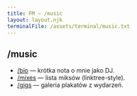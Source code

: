 ```yaml
---
title: FM — /music
layout: layout.njk
terminalFile: /assets/terminal/music.txt
---
```


<h2>/music</h2>
<ul>
  <li><a href="/music/bio/">/bio</a> — krótka nota o mnie jako DJ.</li>
  <li><a href="/music/mixes/">/mixes</a> — lista miksów (linktree-style).</li>
  <li><a href="/music/gigs/">/gigs</a> — galeria plakatów z wydarzeń.</li>
</ul>